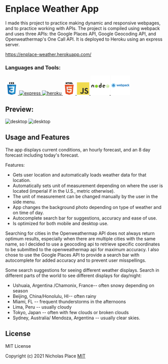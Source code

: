 # Enplace Weather App

I made this project to practice making dynamic and responsive webpages, and to practice working with APIs. The project is compiled using webpack and uses three APIs: the Google Places API, Google Geocoding API, and Openweathermap's One Call API. It is deployed to Heroku using an express server. 

https://enplace-weather.herokuapp.com/


<h3 align="left">Languages and Tools:</h3>
<p align="left"> <a href="https://www.w3schools.com/css/" target="_blank"> <img src="https://raw.githubusercontent.com/devicons/devicon/master/icons/css3/css3-original-wordmark.svg" alt="css3" width="40" height="40"/> </a> <a href="https://expressjs.com" target="_blank" background-color= "white"> <img src="https://encrypted-tbn0.gstatic.com/images?q=tbn:ANd9GcSFkokhLLsOrtw9NlwdK9Z1Il7nq_5FQCAzZUIiSM8-9lAII8FxJG_2u5reGqIBdxy4miE&usqp=CAU" alt="express" width="50" height="40"/> </a> <a href="https://heroku.com" target="_blank"> <img src="https://www.vectorlogo.zone/logos/heroku/heroku-icon.svg" alt="heroku" width="40" height="40"/> </a> <a href="https://www.w3.org/html/" target="_blank"> <img src="https://raw.githubusercontent.com/devicons/devicon/master/icons/html5/html5-original-wordmark.svg" alt="html5" width="40" height="40"/> </a> <a href="https://developer.mozilla.org/en-US/docs/Web/JavaScript" target="_blank"> <img src="https://raw.githubusercontent.com/devicons/devicon/master/icons/javascript/javascript-original.svg" alt="javascript" width="40" height="40"/> </a> <a href="https://nodejs.org" target="_blank"> <img src="https://raw.githubusercontent.com/devicons/devicon/master/icons/nodejs/nodejs-original-wordmark.svg" alt="nodejs" width="60" height="60"/> </a> <a href="https://webpack.js.org" target="_blank"> <img src="https://raw.githubusercontent.com/devicons/devicon/d00d0969292a6569d45b06d3f350f463a0107b0d/icons/webpack/webpack-original-wordmark.svg" alt="webpack" width="60" height="60"/> </a> </p>

## Preview:
<img src="./cell.gif" alt="desktop" width="200"/>
<img src="./desktop.gif" alt="desktop" width="600"/>

## Usage and Features
The app displays current conditions, an hourly forecast, and an 8 day forecast including today's forecast.


Features: 

- Gets user location and automatically loads weather data for that location.
- Automatically sets unit of measurement depending on where the user is located (imperial if in the U.S., metric  otherwise).
- The unit of measurement can be changed manually by the user in the side menu.
- App changes the background photo depending on type of weather and on time of day. 
- Autocomplete search bar for suggestions, accuracy and ease of use.
- Is optimized for both mobile and desktop use. 

Searching for cities  in the Openweathermap API does not always return optimum results, especially when there are multiple cities with the same name, so I decided to use a geocoding api to retrieve specific coordinates to be submitted to the openweathermap api for maximum accuracy. I also chose to use the Google Places API to provide a search bar with autocomplete for added accuracy and to prevent user misspellings. 

Some search suggestions for seeing different weather displays. Search in different parts of the world to see different displays for day/night:
- Ushuaia, Argentina /Chamonix, France-- often snowy depending on season
- Beijing, China/Honolulu, HI-- often rainy
- Miami, FL -- frequent thunderstorms in the afternoons
- Lima, Peru -- usually cloudy
- Tokyo, Japan -- often with few clouds or broken clouds
- Sydney, Australia/ Mendoza, Argentina -- usually clear skies. 



## License
MIT License

Copyright (c) 2021 Nicholas Place 
[MIT](https://choosealicense.com/licenses/mit/)

